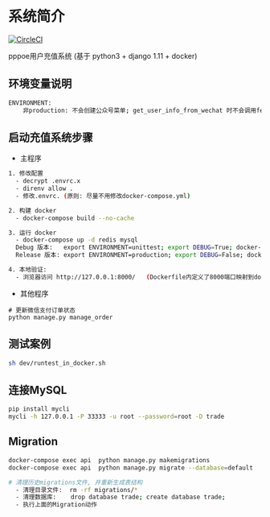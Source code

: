 # 系统简介

[![CircleCI](https://circleci.com/gh/zeroleo12345/restful_server/tree/master.svg?style=svg&circle-token=eece7116845f82f71da5effde84461ddfb3d33be)](https://circleci.com/gh/zeroleo12345/restful_server/tree/master)

pppoe用户充值系统 (基于 python3 + django 1.11 + docker)


## 环境变量说明
``` bash
ENVIRONMENT:
    非production: 不会创建公众号菜单; get_user_info_from_wechat 时不会调用fetch_access_token();
```


## 启动充值系统步骤

- 主程序
``` bash
1. 修改配置
  - decrypt .envrc.x
  - direnv allow .
  - 修改.envrc. (原则: 尽量不用修改docker-compose.yml)

2. 构建 docker
  - docker-compose build --no-cache

3. 运行 docker
  - docker-compose up -d redis mysql
  Debug 版本:   export ENVIRONMENT=unittest; export DEBUG=True; docker-compose up api
  Release 版本: export ENVIRONMENT=production; export DEBUG=False; docker-compose up api    # deamon 增加参数 -d

4. 本地验证:
  - 浏览器访问 http://127.0.0.1:8000/   (Dockerfile内定义了8000端口映射到docker内的80端口)
```


- 其他程序
```
# 更新微信支付订单状态
python manage.py manage_order
```


## 测试案例
``` bash
sh dev/runtest_in_docker.sh
```


## 连接MySQL
``` bash
pip install mycli
mycli -h 127.0.0.1 -P 33333 -u root --password=root -D trade
```


## Migration
``` bash
docker-compose exec api  python manage.py makemigrations
docker-compose exec api  python manage.py migrate --database=default

# 清理历史migrations文件, 并重新生成表结构
  - 清理目录文件:  rm -rf migrations/*
  - 清理数据库:    drop database trade; create database trade;
  - 执行上面的Migration动作
```
